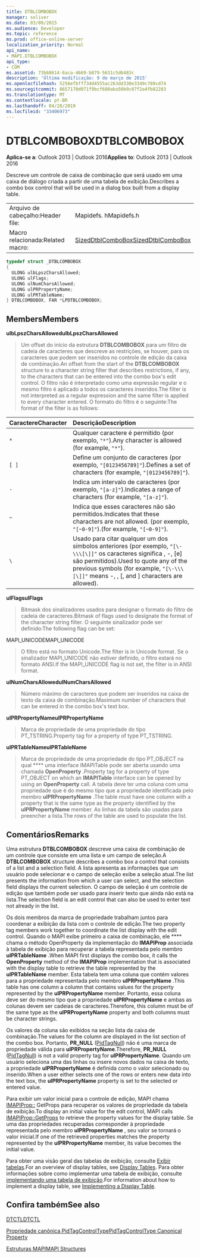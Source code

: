 ```yaml
---
title: DTBLCOMBOBOX
manager: soliver
ms.date: 03/09/2015
ms.audience: Developer
ms.topic: reference
ms.prod: office-online-server
localization_priority: Normal
api_name:
- MAPI.DTBLCOMBOBOX
api_type:
- COM
ms.assetid: 73b68614-6aca-4669-b879-5631c5d6483c
description: 'Última modificação: 9 de março de 2015'
ms.openlocfilehash: 5256efbff734d4555ac263dd330e3349c789cd74
ms.sourcegitcommit: 8657170d071f9bcf680aba50b9c07f2a4fb82283
ms.translationtype: MT
ms.contentlocale: pt-BR
ms.lasthandoff: 04/28/2019
ms.locfileid: "33406973"
---
```

# <a name="dtblcombobox"></a><span data-ttu-id="c6d2c-103">DTBLCOMBOBOX</span><span class="sxs-lookup"><span data-stu-id="c6d2c-103">DTBLCOMBOBOX</span></span>

  
  
<span data-ttu-id="c6d2c-104">**Aplica-se a**: Outlook 2013 | Outlook 2016</span><span class="sxs-lookup"><span data-stu-id="c6d2c-104">**Applies to**: Outlook 2013 | Outlook 2016</span></span> 
  
<span data-ttu-id="c6d2c-105">Descreve um controle de caixa de combinação que será usado em uma caixa de diálogo criada a partir de uma tabela de exibição.</span><span class="sxs-lookup"><span data-stu-id="c6d2c-105">Describes a combo box control that will be used in a dialog box built from a display table.</span></span>
  
|||
|:-----|:-----|
|<span data-ttu-id="c6d2c-106">Arquivo de cabeçalho:</span><span class="sxs-lookup"><span data-stu-id="c6d2c-106">Header file:</span></span>  <br/> |<span data-ttu-id="c6d2c-107">Mapidefs. h</span><span class="sxs-lookup"><span data-stu-id="c6d2c-107">Mapidefs.h</span></span>  <br/> |
|<span data-ttu-id="c6d2c-108">Macro relacionada:</span><span class="sxs-lookup"><span data-stu-id="c6d2c-108">Related macro:</span></span>  <br/> |[<span data-ttu-id="c6d2c-109">SizedDtblComboBox</span><span class="sxs-lookup"><span data-stu-id="c6d2c-109">SizedDtblComboBox</span></span>](sizeddtblcombobox.md) <br/> |
   
```cpp
typedef struct _DTBLCOMBOBOX
{
  ULONG ulbLpszCharsAllowed;
  ULONG ulFlags;
  ULONG ulNumCharsAllowed;
  ULONG ulPRPropertyName;
  ULONG ulPRTableName;
} DTBLCOMBOBOX, FAR *LPDTBLCOMBOBOX;

```

## <a name="members"></a><span data-ttu-id="c6d2c-110">Members</span><span class="sxs-lookup"><span data-stu-id="c6d2c-110">Members</span></span>

 <span data-ttu-id="c6d2c-111">**ulbLpszCharsAllowed**</span><span class="sxs-lookup"><span data-stu-id="c6d2c-111">**ulbLpszCharsAllowed**</span></span>
  
> <span data-ttu-id="c6d2c-112">Um offset do início da estrutura **DTBLCOMBOBOX** para um filtro de cadeia de caracteres que descreve as restrições, se houver, para os caracteres que podem ser inseridos no controle de edição da caixa de combinação.</span><span class="sxs-lookup"><span data-stu-id="c6d2c-112">An offset from the start of the **DTBLCOMBOBOX** structure to a character string filter that describes restrictions, if any, to the characters that can be entered into the combo box's edit control.</span></span> <span data-ttu-id="c6d2c-113">O filtro não é interpretado como uma expressão regular e o mesmo filtro é aplicado a todos os caracteres inseridos.</span><span class="sxs-lookup"><span data-stu-id="c6d2c-113">The filter is not interpreted as a regular expression and the same filter is applied to every character entered.</span></span> <span data-ttu-id="c6d2c-114">O formato do filtro é o seguinte:</span><span class="sxs-lookup"><span data-stu-id="c6d2c-114">The format of the filter is as follows:</span></span> 
    
|<span data-ttu-id="c6d2c-115">**Caractere**</span><span class="sxs-lookup"><span data-stu-id="c6d2c-115">**Character**</span></span>|<span data-ttu-id="c6d2c-116">**Descrição**</span><span class="sxs-lookup"><span data-stu-id="c6d2c-116">**Description**</span></span>|
|:-----|:-----|
| `*` <br/> |<span data-ttu-id="c6d2c-117">Qualquer caractere é permitido (por exemplo, `"*"`).</span><span class="sxs-lookup"><span data-stu-id="c6d2c-117">Any character is allowed (for example,  `"*"`).</span></span>  <br/> |
| `[ ]` <br/> |<span data-ttu-id="c6d2c-118">Define um conjunto de caracteres (por exemplo, `"[0123456789]"`).</span><span class="sxs-lookup"><span data-stu-id="c6d2c-118">Defines a set of characters (for example,  `"[0123456789]"`).</span></span>  <br/> |
| `-` <br/> |<span data-ttu-id="c6d2c-119">Indica um intervalo de caracteres (por exemplo, `"[a-z]"`).</span><span class="sxs-lookup"><span data-stu-id="c6d2c-119">Indicates a range of characters (for example,  `"[a-z]"`).</span></span>  <br/> |
| `~` <br/> |<span data-ttu-id="c6d2c-120">Indica que esses caracteres não são permitidos.</span><span class="sxs-lookup"><span data-stu-id="c6d2c-120">Indicates that these characters are not allowed.</span></span> <span data-ttu-id="c6d2c-121">(por exemplo, `"[~0-9]"`).</span><span class="sxs-lookup"><span data-stu-id="c6d2c-121">(for example,  `"[~0-9]"`).</span></span>  <br/> |
| `\` <br/> |<span data-ttu-id="c6d2c-122">Usado para citar qualquer um dos símbolos anteriores (por exemplo, `"[\-\\\[\]]"` os caracteres significa \, -, [e] são permitidos).</span><span class="sxs-lookup"><span data-stu-id="c6d2c-122">Used to quote any of the previous symbols (for example,  `"[\-\\\[\]]"` means -, \, [, and ] characters are allowed).</span></span>  <br/> |
   
 <span data-ttu-id="c6d2c-123">**ulFlags**</span><span class="sxs-lookup"><span data-stu-id="c6d2c-123">**ulFlags**</span></span>
  
> <span data-ttu-id="c6d2c-124">Bitmask dos sinalizadores usados para designar o formato do filtro de cadeia de caracteres.</span><span class="sxs-lookup"><span data-stu-id="c6d2c-124">Bitmask of flags used to designate the format of the character string filter.</span></span> <span data-ttu-id="c6d2c-125">O seguinte sinalizador pode ser definido:</span><span class="sxs-lookup"><span data-stu-id="c6d2c-125">The following flag can be set:</span></span>
    
<span data-ttu-id="c6d2c-126">MAPI_UNICODE</span><span class="sxs-lookup"><span data-stu-id="c6d2c-126">MAPI_UNICODE</span></span> 
  
> <span data-ttu-id="c6d2c-127">O filtro está no formato Unicode.</span><span class="sxs-lookup"><span data-stu-id="c6d2c-127">The filter is in Unicode format.</span></span> <span data-ttu-id="c6d2c-128">Se o sinalizador MAPI_UNICODE não estiver definido, o filtro estará no formato ANSI.</span><span class="sxs-lookup"><span data-stu-id="c6d2c-128">If the MAPI_UNICODE flag is not set, the filter is in ANSI format.</span></span>
    
 <span data-ttu-id="c6d2c-129">**ulNumCharsAllowed**</span><span class="sxs-lookup"><span data-stu-id="c6d2c-129">**ulNumCharsAllowed**</span></span>
  
> <span data-ttu-id="c6d2c-130">Número máximo de caracteres que podem ser inseridos na caixa de texto da caixa de combinação.</span><span class="sxs-lookup"><span data-stu-id="c6d2c-130">Maximum number of characters that can be entered in the combo box's text box.</span></span>
    
 <span data-ttu-id="c6d2c-131">**ulPRPropertyName**</span><span class="sxs-lookup"><span data-stu-id="c6d2c-131">**ulPRPropertyName**</span></span>
  
> <span data-ttu-id="c6d2c-132">Marca de propriedade de uma propriedade do tipo PT_TSTRING.</span><span class="sxs-lookup"><span data-stu-id="c6d2c-132">Property tag for a property of type PT_TSTRING.</span></span> 
    
 <span data-ttu-id="c6d2c-133">**ulPRTableName**</span><span class="sxs-lookup"><span data-stu-id="c6d2c-133">**ulPRTableName**</span></span>
  
> <span data-ttu-id="c6d2c-134">Marca de propriedade de uma propriedade do tipo PT_OBJECT na qual \*\*\*\* uma interface IMAPITable pode ser aberta usando uma chamada **OpenProperty** .</span><span class="sxs-lookup"><span data-stu-id="c6d2c-134">Property tag for a property of type PT_OBJECT on which an **IMAPITable** interface can be opened by using an **OpenProperty** call.</span></span> <span data-ttu-id="c6d2c-135">A tabela deve ter uma coluna com uma propriedade que é do mesmo tipo que a propriedade identificada pelo membro **ulPRPropertyName** .</span><span class="sxs-lookup"><span data-stu-id="c6d2c-135">The table must have one column with a property that is the same type as the property identified by the **ulPRPropertyName** member.</span></span> <span data-ttu-id="c6d2c-136">As linhas da tabela são usadas para preencher a lista.</span><span class="sxs-lookup"><span data-stu-id="c6d2c-136">The rows of the table are used to populate the list.</span></span> 
    
## <a name="remarks"></a><span data-ttu-id="c6d2c-137">Comentários</span><span class="sxs-lookup"><span data-stu-id="c6d2c-137">Remarks</span></span>

<span data-ttu-id="c6d2c-138">Uma estrutura **DTBLCOMBOBOX** descreve uma caixa de combinação de um controle que consiste em uma lista e um campo de seleção.</span><span class="sxs-lookup"><span data-stu-id="c6d2c-138">A **DTBLCOMBOBOX** structure describes a combo box a control that consists of a list and a selection field.</span></span> <span data-ttu-id="c6d2c-139">A lista apresenta as informações que um usuário pode selecionar e o campo de seleção exibe a seleção atual.</span><span class="sxs-lookup"><span data-stu-id="c6d2c-139">The list presents the information from which a user can select, and the selection field displays the current selection.</span></span> <span data-ttu-id="c6d2c-140">O campo de seleção é um controle de edição que também pode ser usado para inserir texto que ainda não está na lista.</span><span class="sxs-lookup"><span data-stu-id="c6d2c-140">The selection field is an edit control that can also be used to enter text not already in the list.</span></span> 
  
<span data-ttu-id="c6d2c-141">Os dois membros da marca de propriedade trabalham juntos para coordenar a exibição da lista com o controle de edição.</span><span class="sxs-lookup"><span data-stu-id="c6d2c-141">The two property tag members work together to coordinate the list display with the edit control.</span></span> <span data-ttu-id="c6d2c-142">Quando o MAPI exibe primeiro a caixa de combinação, ele \*\*\*\* chama o método OpenProperty da implementação do **IMAPIProp** associada à tabela de exibição para recuperar a tabela representada pelo membro **ulPRTableName** .</span><span class="sxs-lookup"><span data-stu-id="c6d2c-142">When MAPI first displays the combo box, it calls the **OpenProperty** method of the **IMAPIProp** implementation that is associated with the display table to retrieve the table represented by the **ulPRTableName** member.</span></span> <span data-ttu-id="c6d2c-143">Esta tabela tem uma coluna que contém valores para a propriedade representada pelo membro **ulPRPropertyName** .</span><span class="sxs-lookup"><span data-stu-id="c6d2c-143">This table has one column a column that contains values for the property represented by the **ulPRPropertyName** member.</span></span> <span data-ttu-id="c6d2c-144">Portanto, essa coluna deve ser do mesmo tipo que a propriedade **ulPRPropertyName** e ambas as colunas devem ser cadeias de caracteres.</span><span class="sxs-lookup"><span data-stu-id="c6d2c-144">Therefore, this column must be of the same type as the **ulPRPropertyName** property and both columns must be character strings.</span></span> 
  
<span data-ttu-id="c6d2c-145">Os valores da coluna são exibidos na seção lista da caixa de combinação.</span><span class="sxs-lookup"><span data-stu-id="c6d2c-145">The values for the column are displayed in the list section of the combo box.</span></span> <span data-ttu-id="c6d2c-146">Portanto, **PR_NULL** ([PidTagNull](pidtagnull-canonical-property.md)) não é uma marca de propriedade válida para **ulPRPropertyName**.</span><span class="sxs-lookup"><span data-stu-id="c6d2c-146">Therefore, **PR_NULL** ([PidTagNull](pidtagnull-canonical-property.md)) is not a valid property tag for **ulPRPropertyName**.</span></span> <span data-ttu-id="c6d2c-147">Quando um usuário seleciona uma das linhas ou insere novos dados na caixa de texto, a propriedade **ulPRPropertyName** é definida como o valor selecionado ou inserido.</span><span class="sxs-lookup"><span data-stu-id="c6d2c-147">When a user either selects one of the rows or enters new data into the text box, the **ulPRPropertyName** property is set to the selected or entered value.</span></span> 
  
<span data-ttu-id="c6d2c-148">Para exibir um valor inicial para o controle de edição, MAPI chama [IMAPIProp::](imapiprop-getprops.md) GetProps para recuperar os valores de propriedade da tabela de exibição.</span><span class="sxs-lookup"><span data-stu-id="c6d2c-148">To display an initial value for the edit control, MAPI calls [IMAPIProp::GetProps](imapiprop-getprops.md) to retrieve the property values for the display table.</span></span> <span data-ttu-id="c6d2c-149">Se uma das propriedades recuperadas corresponder à propriedade representada pelo membro **ulPRPropertyName** , seu valor se tornará o valor inicial.</span><span class="sxs-lookup"><span data-stu-id="c6d2c-149">If one of the retrieved properties matches the property represented by the **ulPRPropertyName** member, its value becomes the initial value.</span></span> 
  
<span data-ttu-id="c6d2c-150">Para obter uma visão geral das tabelas de exibição, consulte [Exibir tabelas](display-tables.md).</span><span class="sxs-lookup"><span data-stu-id="c6d2c-150">For an overview of display tables, see [Display Tables](display-tables.md).</span></span> <span data-ttu-id="c6d2c-151">Para obter informações sobre como implementar uma tabela de exibição, consulte [implementando uma tabela de exibição](display-table-implementation.md).</span><span class="sxs-lookup"><span data-stu-id="c6d2c-151">For information about how to implement a display table, see [Implementing a Display Table](display-table-implementation.md).</span></span>
  
## <a name="see-also"></a><span data-ttu-id="c6d2c-152">Confira também</span><span class="sxs-lookup"><span data-stu-id="c6d2c-152">See also</span></span>



[<span data-ttu-id="c6d2c-153">DTCTL</span><span class="sxs-lookup"><span data-stu-id="c6d2c-153">DTCTL</span></span>](dtctl.md)
  
[<span data-ttu-id="c6d2c-154">Propriedade canônica PidTagControlType</span><span class="sxs-lookup"><span data-stu-id="c6d2c-154">PidTagControlType Canonical Property</span></span>](pidtagcontroltype-canonical-property.md)


[<span data-ttu-id="c6d2c-155">Estruturas MAPI</span><span class="sxs-lookup"><span data-stu-id="c6d2c-155">MAPI Structures</span></span>](mapi-structures.md)

